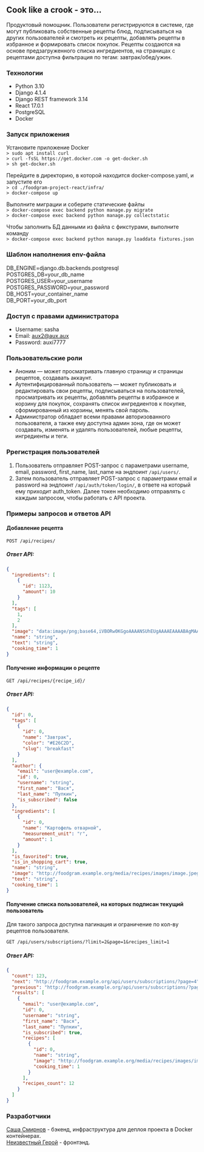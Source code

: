 ## Cook like a crook - это...

Продуктовый помощник. Пользователи регистрируются в системе, где могут публиковать собственные рецепты блюд, подписываться на других пользователей и смотреть их рецепты, добавлять рецепты в избранное и формировать список покупок. Рецепты создаются на основе предзагруженного списка ингредиентов, на страницах с рецептами доступна фильтрация по тегам: завтрак/обед/ужин.

### Технологии
* Python 3.10
* Django 4.1.4
* Django REST framework 3.14
* React 17.0.1
* PostgreSQL
* Docker

### Запуск приложения
Установите приложение Docker  
`> sudo apt install curl`  
`> curl -fsSL https://get.docker.com -o get-docker.sh`  
`> sh get-docker.sh`  

Перейдите в директорию, в которой находится docker-compose.yaml, и запустите его  
`> cd ./foodgram-project-react/infra/`  
`> docker-compose up`  

Выполните миграции и соберите статические файлы  
`> docker-compose exec backend python manage.py migrate`  
`> docker-compose exec backend python manage.py collectstatic`  

Чтобы заполнить БД данными из файла с фикстурами, выполните команду  
`> docker-compose exec backend python manage.py loaddata fixtures.json`  

### Шаблон наполнения env-файла
DB_ENGINE=django.db.backends.postgresql  
POSTGRES_DB=your_db_name  
POSTGRES_USER=your_username  
POSTGRES_PASSWORD=your_password  
DB_HOST=your_container_name  
DB_PORT=your_db_port  

### Доступ с правами администратора
* Username: sasha
* Email: aux2@aux.aux
* Password: auxi7777

### Пользовательские роли
* Аноним — может просматривать главную страницу и страницы рецептов, создавать аккаунт.  
* Аутентифицированный пользователь — может публиковать и редактировать свои рецепты, подписываться на пользователей, просматривать их рецепты, добавлять рецепты в избранное и корзину для покупок, сохранять список ингредиентов к покупке, сформированный из корзины, менять свой пароль.  
* Администратор обладает всеми правами авторизованного пользователя, а также ему доступна админ зона, где он может создавать, изменять и удалять пользователей, любые рецепты, ингредиенты и теги.  

### Ррегистрация пользователей
1. Пользователь отправляет POST-запрос с параметрами username, email, password, first_name, last_name на эндпоинт `/api/users/`.
2. Затем пользователь отправляет POST-запрос с параметрами email и password на эндпоинт `/api/auth/token/login/`, в ответе на который ему приходит auth_token. Далее токен необходимо отправлять с каждым запросом, чтобы работать с API проекта.  

### Примеры запросов и ответов API  

#### Добавление рецепта  

  `POST /api/recipes/`
##### Ответ API:

```json
{
  "ingredients": [
    {
      "id": 1123,
      "amount": 10
    }
  ],
  "tags": [
    1,
    2
  ],
  "image": "data:image/png;base64,iVBORw0KGgoAAAANSUhEUgAAAAEAAAABAgMAAABieywaAAAACVBMVEUAAAD///9fX1/S0ecCAAAACXBIWXMAAA7EAAAOxAGVKw4bAAAACklEQVQImWNoAAAAggCByxOyYQAAAABJRU5ErkJggg==",
  "name": "string",
  "text": "string",
  "cooking_time": 1
}
```
 
#### Получение информации о рецепте  

  `GET /api/recipes/{recipe_id}/`
##### Ответ API:

```json
{
  "id": 0,
  "tags": [
    {
      "id": 0,
      "name": "Завтрак",
      "color": "#E26C2D",
      "slug": "breakfast"
    }
  ],
  "author": {
    "email": "user@example.com",
    "id": 0,
    "username": "string",
    "first_name": "Вася",
    "last_name": "Пупкин",
    "is_subscribed": false
  },
  "ingredients": [
    {
      "id": 0,
      "name": "Картофель отварной",
      "measurement_unit": "г",
      "amount": 1
    }
  ],
  "is_favorited": true,
  "is_in_shopping_cart": true,
  "name": "string",
  "image": "http://foodgram.example.org/media/recipes/images/image.jpeg",
  "text": "string",
  "cooking_time": 1
}
```
#### Получение списка пользователей, на которых подписан текущий пользователь  

Для такого запроса доступна пагинация и ограничение по кол-ву рецептов пользователя.  

  `GET /api/users/subscriptions/?limit=2&page=1&recipes_limit=1`
##### Ответ API:

```json
{
  "count": 123,
  "next": "http://foodgram.example.org/api/users/subscriptions/?page=4",
  "previous": "http://foodgram.example.org/api/users/subscriptions/?page=2",
  "results": [
    {
      "email": "user@example.com",
      "id": 0,
      "username": "string",
      "first_name": "Вася",
      "last_name": "Пупкин",
      "is_subscribed": true,
      "recipes": [
        {
          "id": 0,
          "name": "string",
          "image": "http://foodgram.example.org/media/recipes/images/image.jpeg",
          "cooking_time": 1
        }
      ],
      "recipes_count": 12
    }
  ]
}
```

### Разработчики  
[Саша Смирнов](https://github.com/crush-on-anechka) - бэкенд, инфраструктура для деплоя проекта в Docker контейнерах.  
[Неизвестный Герой](https://github.com/yandex-praktikum) - фронтэнд.
